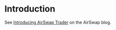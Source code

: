 # Introduction

See [Introducing AirSwap Trader](https://medium.com/fluidity/introducing-airswap-trader-63a0ef9e67c0) on the AirSwap blog.

